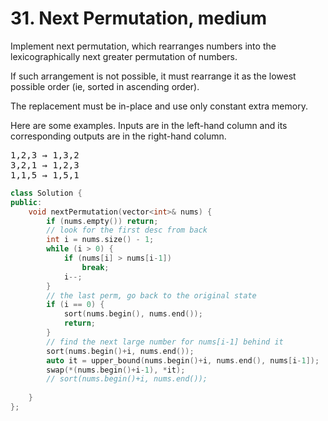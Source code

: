 # 31. Next Permutation, medium

Implement next permutation, which rearranges numbers into the lexicographically next greater permutation of numbers.

If such arrangement is not possible, it must rearrange it as the lowest possible order (ie, sorted in ascending order).

The replacement must be in-place and use only constant extra memory.

Here are some examples. Inputs are in the left-hand column and its corresponding outputs are in the right-hand column.

<pre>
1,2,3 → 1,3,2
3,2,1 → 1,2,3
1,1,5 → 1,5,1
</pre>

```c++
class Solution {
public:
    void nextPermutation(vector<int>& nums) {
        if (nums.empty()) return;
        // look for the first desc from back
        int i = nums.size() - 1;
        while (i > 0) {
            if (nums[i] > nums[i-1])
                break;
            i--;
        }
        // the last perm, go back to the original state
        if (i == 0) {
            sort(nums.begin(), nums.end());
            return;
        }
        // find the next large number for nums[i-1] behind it
        sort(nums.begin()+i, nums.end());
        auto it = upper_bound(nums.begin()+i, nums.end(), nums[i-1]);
        swap(*(nums.begin()+i-1), *it);
        // sort(nums.begin()+i, nums.end());
        
    }
};
```